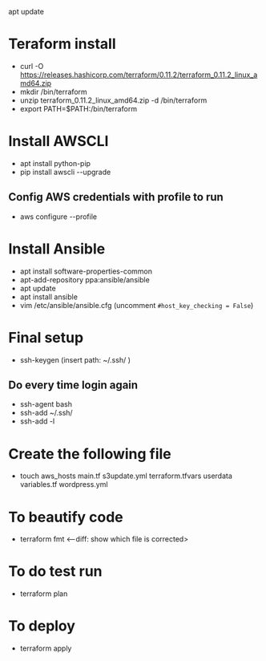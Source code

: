 apt update

# Teraform install 
- curl -O https://releases.hashicorp.com/terraform/0.11.2/terraform_0.11.2_linux_amd64.zip
- mkdir /bin/terraform
- unzip terraform_0.11.2_linux_amd64.zip -d /bin/terraform
- export PATH=$PATH:/bin/terraform


# Install AWSCLI
- apt install python-pip
- pip install awscli --upgrade
## Config AWS credentials with profile to run 
- aws configure --profile <name>


# Install Ansible
- apt install software-properties-common
- apt-add-repository ppa:ansible/ansible
- apt update
- apt install ansible
- vim /etc/ansible/ansible.cfg (uncomment `#host_key_checking = False`)

# Final setup
- ssh-keygen (insert path: ~/.ssh/<name> )
## Do every time login again
- ssh-agent bash
- ssh-add ~/.ssh/<name>
- ssh-add -l

# Create the following file
- touch aws_hosts  main.tf  s3update.yml  terraform.tfvars  userdata  variables.tf  wordpress.yml

#  To beautify code
- terraform fmt <--diff: show which file is corrected>

# To do test run
- terraform plan

# To deploy
- terraform apply
